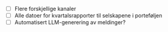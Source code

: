 - [ ] Flere forskjellige kanaler
- [ ] Alle datoer for kvartalsrapporter til selskapene i porteføljen
- [ ] Automatisert LLM-generering av meldinger?